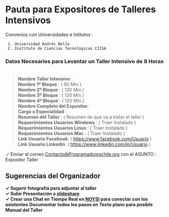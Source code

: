 # Pauta para Expositores de Talleres Intensivos                                                                        
                  
Convenios con Universidades e Intitutos :

     1. Universidad Andrés Bello
     2. Instituto de Ciencias Tecnológicas CIISA


### Datos Necesarios para Levantar un Taller Intensivo de 8 Horas                                              
> **Nombre Taller Intensivo** :                                                                                                   
> **Nombre 1º Bloque** :  ( 90 Min.)                                                                                                                              
> **Nombre 2º Bloque** :  ( 120 Min.)                                                                                                                              
> **Nombre 3º Bloque** :  ( 120 Min.)                                                                                                                              
> **Nombre 4º Bloque** :  ( 120 Min.)                                                                                                                              
> **Nombre Completo del Expositor**:                                                                                                                     
> **Cargo o Especialidad** :                                                  
> **Resumen del Taller** : ( Resumen de que va a tratar el taller )                                                                                                    
> **Requerimientos Usuarios Windows** : ( Traer Instalado )                
> **Requerimientos Usuarios Linux** : ( Traer Instalado )                                                                                                                                                                   
> **Requerimientos Usuarios Mac** : ( Traer Instalado )                  
> **Link Usuario Facebook**: ( https://www.facebook.com/Usuario )                                                                                           
> **Link Usuario Linkedin**: ( https://www.linkedin.com/in/Usuario )   
                                                             
 ✓ Enviar al correo Contacto@Programadoreschile.org con el ASUNTO : Expositor Taller 

## Sugerencias del Organizador

**✓ Sugerir fotografia para adjuntar al taller**                                                        
**✓ Subir Presentación a [slideshare](https://es.slideshare.net/)**                                                                      
**✓ Crear una Chat en Tiempo Real en [NOYSI](https://noysi.com/site-es/comunidades/programadoreschile) para conectar con los asistentes**                                                                                                             **Documentar todos los pasos en Texto plano para posible Manual del Taller**                                                                                                                       
                                                                    
